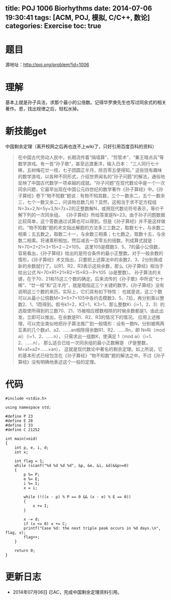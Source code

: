 title: POJ 1006 Biorhythms
date: 2014-07-06 19:30:41
tags: [ACM, POJ, 模拟, C/C++, 数论]
categories: Exercise
toc: true
---
# 题目
源地址：http://poj.org/problem?id=1006

# 理解
基本上就是孙子兵法，求那个最小的公倍数。记得华罗庚先生也写过同余式的相关著作。恩，找出规律之后，轻松水掉。

<!-- more -->

# 新技能get
中国剩余定理（离开校网之后再也连不上wiki了，只好引用百度百科的资料）
>在中国古代劳动人民中，长期流传着“隔墙算”、“剪管术”、“秦王暗点兵”等数学游戏。有一首“孙子歌”，甚至远渡重洋，输入日本：
“三人同行七十稀，五树梅花廿一枝，七子团圆正半月，除百零五便得知。”
>这些饶有趣味的数学游戏，以各种不同形式，介绍世界闻名的“孙子问题”的解法，通俗地反映了中国古代数学一项卓越的成就。“孙子问题”在现代数论中是一个一次同余问题，它最早出现在中国公元四世纪的数学著作《孙子算经》中。《孙子算经》卷下“物不知数”题说：有物不知其数，三个一数余二，五个一数余三，七个一数又余二，问该物总数几何？显然，这相当于求不定方程组N=3x+2,N=5y+3,N=7z+2的正整数解N，或用现代数论符号表示，等价干解下列的一次同余组。
>《孙子算经》所给答案是N=23。由于孙子问题数据比较简单，这个答数通过试算也可以得到。但是《孙子算经》并不是这样做的。“物不知数”题的术文指出解题的方法多三三数之，取数七十，与余数二相乘；五五数之，取数二十一，与余数三相乘；七七数之，取数十五，与余数二相乘。将诸乘积相加，然后减去一百零五的倍数。列成算式就是：
>N=70×2+21×3+15×2－2×105。
>这里105是模数3、5、7的最小公倍数，容易看出，《孙子算经》给出的是符合条件的最小正整数。对于一般余数的情形，《孙子算经》术文指出，只要把上述算法中的余数2、3、2分别换成新的余数就行了。以R1、R2、R3表示这些余数，那么《孙子算经》相当于给出公式
>N=70×R1+21×R2+15×R3－P×105（p是整数）。
>孙子算法的关键，在于70、21和15这三个数的确定。后来流传的《孙子歌》中所说“七十稀”、“廿一枝”和“正半月”，就是暗指这三个关键的数字。《孙子算经》没有说明这三个数的来历。实际上，它们具有如下特性：
>也就是说，这三个数可以从最小公倍数M=3×5×7=105中各约去模数3、5、7后，再分别乘以整数2、1、1而得到。假令k1=2，K2=1，K3=1，那么整数Ki（i=1，2，3）的选取使所得到的三数70、21、15被相应模数相除的时候余数都是1。由此出发，立即可以推出，在余数是R1、R2、R3的情况下的情况。
>应用上述推理，可以完全类似地把孙子算法推广到一般情形：设有一数N，分别被两两互素的几个数a1、a2、……an相除得余数R1、R2、……Rn，即
>N≡Ri（mod ai）（i=1、2、……n），
>只需求出一组数K，使满足
>1（mod ai）（i=1、2、……n），
>那么适合已给一次同余组的最小正数解是
>（P是整数，M=a1×a2×……×an），
>这就是现代数论中著名的剩余定理。如上所说，它的基本形式已经包含在《孙子算经》“物不知数”题的解法之中。不过《孙子算经》没有明确地表述这个一般的定理。

# 代码
```
#include <stdio.h>

using namespace std;

#define P 23
#define E 28
#define I 33
#define C 21252

int main(void)
{
    int p, e, i, d;
    int x;

    int flag = 1;
    while (scanf("%d %d %d %d", &p, &e, &i, &d)&&p>=0)
    {
        p %= P;
        e %= E;
        i %= I;
        x = i;

        while (!((x - p) % P == 0 && (x - e) % E == 0))
        {
            x += I;
        }

        x -= d;
        if (x <= 0) x += C;
        printf("Case %d: the next triple peak occurs in %d days.\n", flag, x);
        flag++;
    }

    return 0;
}
```

# 更新日志
- 2014年07月06日 已AC，完成中国剩余定理资料引用。